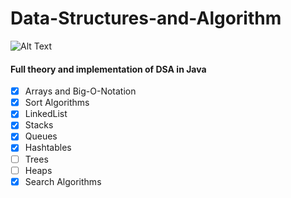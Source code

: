 # Data-Structures-and-Algorithm
![Alt Text](https://img.shields.io/badge/Java-12.0.2-blue)<br/>
#### Full theory and implementation of DSA in Java

- [x] Arrays and Big-O-Notation
- [x] Sort Algorithms
- [x] LinkedList
- [x] Stacks
- [x] Queues
- [x] Hashtables
- [ ] Trees
- [ ] Heaps
- [x] Search Algorithms
